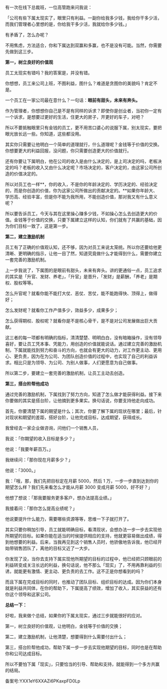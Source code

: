 有一次在线下总裁班，一位高管跑来问我说：

「公司有些下属太现实了，眼里只有利益。一副你给我多少钱，我给你干多少活，而我们管理者心里想的是，你给我干多少活，我就给你多少钱。」

有矛盾了，怎么办呢？

不用焦虑，方法适合，你和下属达到双赢和多赢，也不是没有可能。当然，你需要先做到这三步。

**第一，树立良好的价值观**

员工太现实有错吗？我的答案是，并没有错。

你想想，员工来公司上班，不图利益，图什么？难道是贪图你的美貌吗？肯定不是。

一个员工在一家公司最在意什么？一句话：**眼前有甜头，未来有奔头。**

作为管理者，你想想你自己是不是有同样的诉求？即使你是创业者，当初你一定有一个诉求，是想要过更好的生活，住更大的房子，开更好的车子，对吧？

所以不要抵触眼里只有金钱的员工，更不用苦口婆心的说服下属，别太现实，要把眼光放长远一些。你知道，这些都没用。

其实你只需要让他明白一个简单的道理就行，什么道理呢？金钱等于价值的交换。你想要更大的利益回报，没问题，你只需要创造更大的价值就行。

还有你要让下属明白，他在公司的收入是由什么决定的，是上司决定的吗，老板决定的吗？老板的收入又由什么决定呢？市场决定的，客户决定的，由这家公司所创造的价值决定的。

所以对员工也一样**，你的收入，不是你的年龄决定的、学历决定的、经验决定的，而是你创造的价值，你为这家公司所做出的贡献决定的。**如果你年龄大、学历高、经验丰富，但是你不能为我所用，不能创造价值，那对我又有什么意义呢？

所以要告诉员工，今天与其在这里操心赚多少钱，不如操心怎么去创造更大的价值。金钱等于价值的交换，只要下属建立这样的认知，你们就有了共赢的基础，因为你们目标一致了，这是第一步。

**第二，建立激励机制**

员工有了正确的价值观认知，还不够，因为对员工来说太笼统。所以你还要给他更清晰、更明确的指示，让他一目了然，知道究竟做什么才能得到什么，需要你建立一套完善的激励机制。

上一步我说了，下属图的是眼前有甜头，未来有奔头。讲的更通俗一点，员工追求的其实是「升官、发财、养老」，「升官」是晋升，「发财」是薪酬，「养老」是期权、股权等等。

怎么升官呢？就看你能不能打大仗、恶仗、苦仗，能不能跑得快、顶得上，做得好；

怎么发财呢？就看你工作产值多少，效益多少，成果多少；

怎么获得期权、股权呢？就看你是不是核心骨干，是不是对公司发展做出巨大贡献。

这三者的每一项都有明确的指标，清清楚楚、明明白白，没有暗箱操作，没有领导喜好，要让员工凭本事、凭能力，用创造的价值就能说话。通过建立完善的激励机制，下属就能找到努力和奋斗的方向，也就会有更大的动力，对工作更主动、更用心、更负责，因为在为公司、为团队创造价值的过程中，也实现了自己的利益诉求。相比只是为领导、为公司、为别人做事，人们更愿意为自己做事。

所以第二步，要建立一套完善的激励机制，让员工主动去创造。

**第三，搭台阶帮他成功**

通过完善的激励机制，下属找到了努力方向，知道了怎么做才能获得利益。接下来你要做的其实是搭台阶，让他摘到更多果实。换句话说，你要支持他走向成功。

首先，你要清楚下属的期望是什么；其次，你要了解下属的现状在哪里；最后，针对现状和期望的差距，搭好台阶，让他完成目标，达成期望，获得成长。

我曾经去一家企业做咨询，问他们一个销售人员，

我说：「你期望的收入目标是多少？」

他说：「我要年薪百万。」

我继续问：「那你现在月薪多少？」

他说：「3000。」

我：「哦，那，我们先把目标定在月薪 5000，然后 1 万，一步一步直到达到你的期望怎么样？我们先来看怎么才能从月薪 3000 变成月薪 5000，好不好？」

他想了想说：「那我要服务更多客户，想办法提高业绩。」

我接着问：「那你怎么提高业绩呢？」

他说要提升什么能力，需要哪些资源等等，思维一下子就打开了。

其实只要你稍加引导，员工就能明确目标，看清现状，会想办法一步一步去实现他所期望的目标。如果你能在适当的时侯提供相应的支持，他就更容易做出成绩，得到他想要的利益。后来，当我再见到这个销售人员时，他骄傲地告诉我，他已经开始带销售团队了，离他的目标又近了一大步。

你发现了没，当你去支持下属实现他所期望的目标的过程中，他已经把只顾眼前的利益转变成关注长远的利益，换句话说，他不那么「现实」了，不用再靠利益的引诱，就能更有激情、更主动、更负责的去工作。这不正是你想看到的吗？

而且下属在完成目标的同时，也推动了团队目标、组织目标的达成。因为你们本身就是利益共同体，在你的帮助下，下属提高了绩效，增加了收入，其实获益的还有你这个领导和这家公司。

**总结一下：**

好啦，我来做个总结，如果你的下属太现实，通过三步就能很好的应对。

第一，树立良好的价值观，让他明白，金钱等于价值的交换；

第二，建立激励机制，让他清楚，想要得到什么需要付出什么；

第三，搭台阶帮他成功，帮助下属一步一步去实现他期望的目标，同时也是在帮助你和公司达成目标。

所以不要怕下属「现实」，只要恰当的引导、帮助和支持，就能得到一个多方共赢的结局。

备案号:YXX1eY6XXAZi6PKaxpFD0Lp